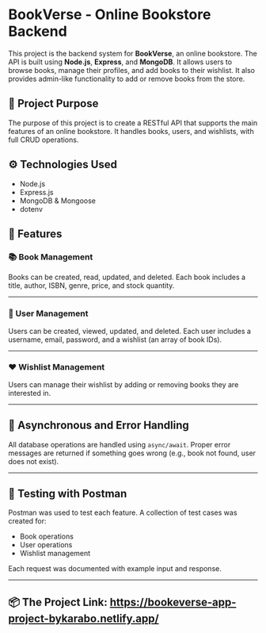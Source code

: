 # BookVerse - Online Bookstore Backend

This project is the backend system for **BookVerse**, an online bookstore. The API is built using **Node.js**, **Express**, and **MongoDB**. It allows users to browse books, manage their profiles, and add books to their wishlist. It also provides admin-like functionality to add or remove books from the store.

## 📌 Project Purpose

The purpose of this project is to create a RESTful API that supports the main features of an online bookstore. It handles books, users, and wishlists, with full CRUD operations.

## ⚙️ Technologies Used

- Node.js  
- Express.js  
- MongoDB & Mongoose  
- dotenv  
  

## 📁 Features

### 📚 Book Management

Books can be created, read, updated, and deleted. Each book includes a title, author, ISBN, genre, price, and stock quantity.

---

### 👤 User Management

Users can be created, viewed, updated, and deleted. Each user includes a username, email, password, and a wishlist (an array of book IDs).

---

### ❤️ Wishlist Management

Users can manage their wishlist by adding or removing books they are interested in.

---

## 🔐 Asynchronous and Error Handling

All database operations are handled using `async/await`. Proper error messages are returned if something goes wrong (e.g., book not found, user does not exist).

---

## 🧪 Testing with Postman

Postman was used to test each feature. A collection of test cases was created for:

- Book operations  
- User operations  
- Wishlist management  

Each request was documented with example input and response.

---

## 📦 The Project Link: https://bookeverse-app-project-bykarabo.netlify.app/
